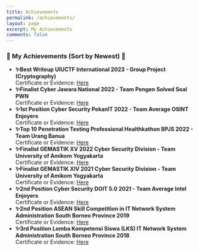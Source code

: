 ```yaml
---
title: Achievements
permalink: /achievements/
layout: page
excerpt: My Achievements
comments: false
---
```


### 🔐 My Achievements (Sort by Newest) 🔐
- **✨Best Writeup UIUCTF International 2023 - Group Project (Cryptography)**\
Certificate or Evidence: [Here](/images/achievements/UIUCTF_2023_Best_Writeup.png)
- **✨Finalist Cyber Jawara National 2022 - Team Pengen Solved Soal PWN**\
Certificate or Evidence: [Here](/images/achievements/Finalist_CyberJawara2022.png)
- **✨1st Position Cyber Security PekanIT 2022 - Team Average OSINT Enjoyers**\
Certificate or Evidence: [Here](/files/Juara%201%20Cyber%20Security%20Pekan%20IT%202022%20-%20Muhammad%20Ichwan%20(2).pdf)
- **✨Top 10 Penetration Testing Professional Healthkathon BPJS 2022 - Team Urang Banua**\
Certificate or Evidence: [Here](/files/Muhammad%20Ichwan_Finalis%20BPJS%20Healthkathon%20-%20Urang%20Banua.pdf)
- **✨Finalist GEMASTIK XV 2022 Cyber Security Division - Team University of Amikom Yogyakarta**\
Certificate or Evidence: [Here](/files/Finalis%20Gemastik15%20Muhammad%20Ichwan.pdf)
- **✨Finalist GEMASTIK XIV 2021 Cyber Security Division - Team University of Amikom Yogyakarta**\
Certificate or Evidence: [Here](/files/Muhammad%20Ichwan_Gemastik2021.pdf)
- **✨2nd Position Cyber Security DOIT 5.0 2021 - Team Average Intel Enjoyers**\
Certificate or Evidence: [Here](/files/Muhammad%20Ichwan_Juara%202%20Cyber%20Security%20DOIT%205.0.pdf)
- **✨2nd Position ASEAN Skill Competition in IT Network System Administration South Borneo Province 2019**\
Certificate or Evidence: [Here](/files/Muhammad%20Ichwan_Juara%202%20ASC%20IT%20Network%20System%20Administration.pdf)
- **✨3rd Position Lomba Kompetensi Siswa (LKS) IT Network System Administration South Borneo Province 2018**\
Certificate or Evidence: [Here](/files/Muhammad%20Ichwan_Juara%203%20LKS%20IT%20Network%20System%20Administration.pdf)
